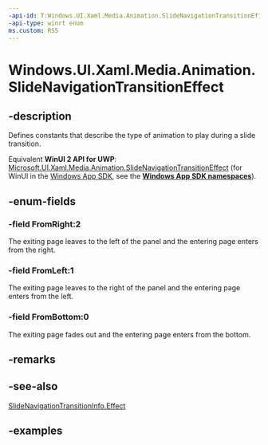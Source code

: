 ```yaml
---
-api-id: T:Windows.UI.Xaml.Media.Animation.SlideNavigationTransitionEffect
-api-type: winrt enum
ms.custom: RS5
---
```


<!-- Enumeration syntax.
public enum SlideNavigationTransitionEffect : int 
-->

# Windows.UI.Xaml.Media.Animation.SlideNavigationTransitionEffect

## -description
Defines constants that describe the type of animation to play during a slide transition.

Equivalent **WinUI 2 API for UWP**: [Microsoft.UI.Xaml.Media.Animation.SlideNavigationTransitionEffect](/windows/winui/api/microsoft.ui.xaml.media.animation.slidenavigationtransitioneffect) (for WinUI in the [Windows App SDK](/windows/apps/windows-app-sdk/), see the **[Windows App SDK namespaces](/windows/windows-app-sdk/api/winrt/)**).

## -enum-fields
### -field FromRight:2
The exiting page leaves to the left of the panel and the entering page enters from the right.

### -field FromLeft:1
The exiting page leaves to the right of the panel and the entering page enters from the left.

### -field FromBottom:0
The exiting page fades out and the entering page enters from the bottom.

## -remarks

## -see-also

[SlideNavigationTransitionInfo.Effect](slidenavigationtransitioninfo_effect.md)

## -examples

